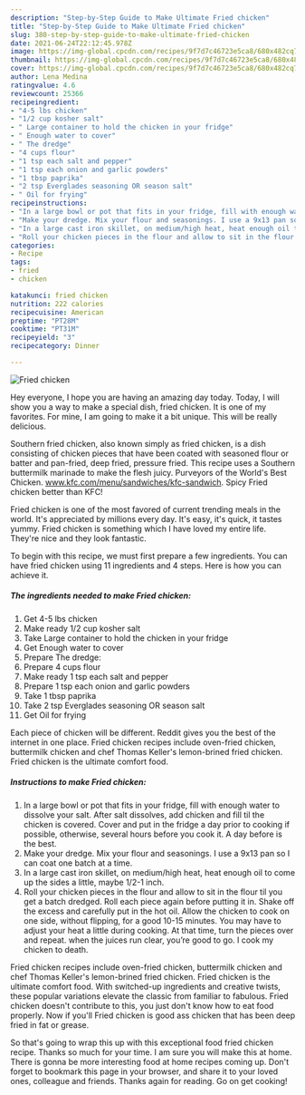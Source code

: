 ```yaml
---
description: "Step-by-Step Guide to Make Ultimate Fried chicken"
title: "Step-by-Step Guide to Make Ultimate Fried chicken"
slug: 380-step-by-step-guide-to-make-ultimate-fried-chicken
date: 2021-06-24T22:12:45.978Z
image: https://img-global.cpcdn.com/recipes/9f7d7c46723e5ca8/680x482cq70/fried-chicken-recipe-main-photo.jpg
thumbnail: https://img-global.cpcdn.com/recipes/9f7d7c46723e5ca8/680x482cq70/fried-chicken-recipe-main-photo.jpg
cover: https://img-global.cpcdn.com/recipes/9f7d7c46723e5ca8/680x482cq70/fried-chicken-recipe-main-photo.jpg
author: Lena Medina
ratingvalue: 4.6
reviewcount: 25366
recipeingredient:
- "4-5 lbs chicken"
- "1/2 cup kosher salt"
- " Large container to hold the chicken in your fridge"
- " Enough water to cover"
- " The dredge"
- "4 cups flour"
- "1 tsp each salt and pepper"
- "1 tsp each onion and garlic powders"
- "1 tbsp paprika"
- "2 tsp Everglades seasoning OR season salt"
- " Oil for frying"
recipeinstructions:
- "In a large bowl or pot that fits in your fridge, fill with enough water to dissolve your salt. After salt dissolves, add chicken and fill til the chicken is covered. Cover and put in the fridge a day prior to cooking if possible, otherwise, several hours before you cook it. A day before is the best."
- "Make your dredge. Mix your flour and seasonings. I use a 9x13 pan so I can coat one batch at a time."
- "In a large cast iron skillet, on medium/high heat, heat enough oil to come up the sides a little, maybe 1/2-1 inch."
- "Roll your chicken pieces in the flour and allow to sit in the flour til you get a batch dredged. Roll each piece again before putting it in. Shake off the excess and carefully put in the hot oil. Allow the chicken to cook on one side, without flipping, for a good 10-15 minutes. You may have to adjust your heat a little during cooking. At that time, turn the pieces over and repeat. when the juices run clear, you’re good to go. I cook my chicken to death."
categories:
- Recipe
tags:
- fried
- chicken

katakunci: fried chicken 
nutrition: 222 calories
recipecuisine: American
preptime: "PT28M"
cooktime: "PT31M"
recipeyield: "3"
recipecategory: Dinner

---
```



![Fried chicken](https://img-global.cpcdn.com/recipes/9f7d7c46723e5ca8/680x482cq70/fried-chicken-recipe-main-photo.jpg)

Hey everyone, I hope you are having an amazing day today. Today, I will show you a way to make a special dish, fried chicken. It is one of my favorites. For mine, I am going to make it a bit unique. This will be really delicious.

Southern fried chicken, also known simply as fried chicken, is a dish consisting of chicken pieces that have been coated with seasoned flour or batter and pan-fried, deep fried, pressure fried. This recipe uses a Southern buttermilk marinade to make the flesh juicy. Purveyors of the World&#39;s Best Chicken. www.kfc.com/menu/sandwiches/kfc-sandwich. Spicy Fried chicken better than KFC!

Fried chicken is one of the most favored of current trending meals in the world. It's appreciated by millions every day. It's easy, it's quick, it tastes yummy. Fried chicken is something which I have loved my entire life. They're nice and they look fantastic.


To begin with this recipe, we must first prepare a few ingredients. You can have fried chicken using 11 ingredients and 4 steps. Here is how you can achieve it.

<!--inarticleads1-->

##### The ingredients needed to make Fried chicken:

1. Get 4-5 lbs chicken
1. Make ready 1/2 cup kosher salt
1. Take  Large container to hold the chicken in your fridge
1. Get  Enough water to cover
1. Prepare  The dredge:
1. Prepare 4 cups flour
1. Make ready 1 tsp each salt and pepper
1. Prepare 1 tsp each onion and garlic powders
1. Take 1 tbsp paprika
1. Take 2 tsp Everglades seasoning OR season salt
1. Get  Oil for frying


Each piece of chicken will be different. Reddit gives you the best of the internet in one place. Fried chicken recipes include oven-fried chicken, buttermilk chicken and chef Thomas Keller&#39;s lemon-brined fried chicken. Fried chicken is the ultimate comfort food. 

<!--inarticleads2-->

##### Instructions to make Fried chicken:

1. In a large bowl or pot that fits in your fridge, fill with enough water to dissolve your salt. After salt dissolves, add chicken and fill til the chicken is covered. Cover and put in the fridge a day prior to cooking if possible, otherwise, several hours before you cook it. A day before is the best.
1. Make your dredge. Mix your flour and seasonings. I use a 9x13 pan so I can coat one batch at a time.
1. In a large cast iron skillet, on medium/high heat, heat enough oil to come up the sides a little, maybe 1/2-1 inch.
1. Roll your chicken pieces in the flour and allow to sit in the flour til you get a batch dredged. Roll each piece again before putting it in. Shake off the excess and carefully put in the hot oil. Allow the chicken to cook on one side, without flipping, for a good 10-15 minutes. You may have to adjust your heat a little during cooking. At that time, turn the pieces over and repeat. when the juices run clear, you’re good to go. I cook my chicken to death.


Fried chicken recipes include oven-fried chicken, buttermilk chicken and chef Thomas Keller&#39;s lemon-brined fried chicken. Fried chicken is the ultimate comfort food. With switched-up ingredients and creative twists, these popular variations elevate the classic from familiar to fabulous. Fried chicken doesn&#39;t contribute to this, you just don&#39;t know how to eat food properly. Now if you&#39;ll Fried chicken is good ass chicken that has been deep fried in fat or grease. 

So that's going to wrap this up with this exceptional food fried chicken recipe. Thanks so much for your time. I am sure you will make this at home. There is gonna be more interesting food at home recipes coming up. Don't forget to bookmark this page in your browser, and share it to your loved ones, colleague and friends. Thanks again for reading. Go on get cooking!
